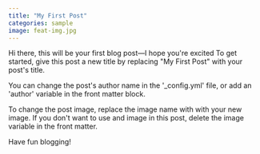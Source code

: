 ```yaml
---
title: "My First Post"
categories: sample
image: feat-img.jpg
---
```


Hi there, this will be your first blog post&mdash;I hope you're excited To get started, give this post a new title by replacing "My First Post" with your post's title.

You can change the post's author name in the '_config.yml' file, or add an 'author' variable in the front matter block.

To change the post image, replace the image name with with your new image. If you don't want to use 
and image in this post, delete the image variable in the front matter.

Have fun blogging!
